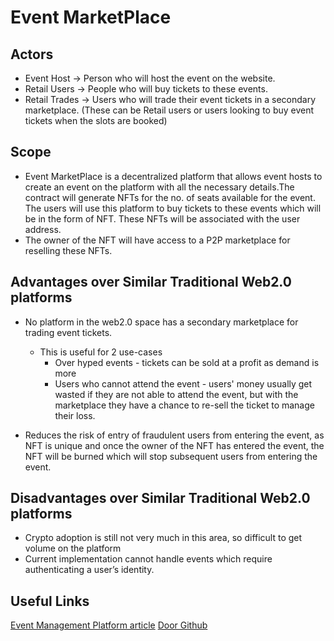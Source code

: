 # Event MarketPlace

## Actors
- Event Host -> Person who will host the event on the website.
- Retail Users -> People who will buy tickets to these events.
- Retail Trades -> Users who will trade their event tickets in a secondary marketplace. (These can be Retail users or users looking to buy event tickets when the slots are booked)

## Scope
- Event MarketPlace is a decentralized platform that allows event hosts to create an event on the platform with all the necessary details.The contract will generate NFTs for the no. of seats available for the event. The users will use this platform to buy tickets to these events which will be in the form of NFT. These NFTs will be associated with the user address. 
- The owner of the NFT will have access to a P2P marketplace for reselling these NFTs.

## Advantages over Similar Traditional Web2.0 platforms
- No platform in the web2.0 space has a secondary marketplace for trading event tickets.
    - This is useful for 2 use-cases
        - Over hyped events - tickets can be sold at a profit as demand is more
        - Users who cannot attend the event - users' money usually get wasted if they are not able to attend the event, but with the marketplace they have a chance to re-sell the ticket to manage their loss.

- Reduces the risk of entry of fraudulent users from entering the event, as NFT is unique and once the owner of the NFT has entered the event, the NFT will be burned which will stop subsequent users from entering the event.

## Disadvantages over Similar Traditional Web2.0 platforms
- Crypto adoption is still not very much in this area, so difficult to get volume on the platform
- Current implementation cannot handle events which require authenticating a user’s identity.

## Useful Links
[Event Management Platform article](https://medium.com/t14g/decentralized-event-management-platforms-d1fce0748a26)
[Door Github](https://github.com/d0or)